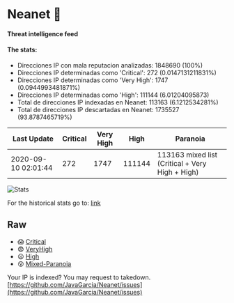# Neanet :hocho:
#### Threat intelligence feed
#### The stats:

- Direcciones IP con mala reputacion analizadas: 1848690 (100%)
- Direcciones IP determinadas como 'Critical':  272 (0.0147131211831%)
- Direcciones IP determinadas como 'Very High':  1747 (0.0944993481871%)
- Direcciones IP determinadas como 'High':  111144 (6.01204095873)
- Total de direcciones IP indexadas en Neanet:  113163 (6.1212534281%)
- Total de direcciones IP descartadas en Neanet:  1735527 (93.8787465719%)

| Last Update | Critical | Very High | High | Paranoia |
| --- | --- | --- | --- | --- |
| 2020-09-10 02:01:44 | 272 | 1747 | 111144 | 113163 mixed list (Critical + Very High + High)|

![Stats](https://docs.google.com/spreadsheets/d/e/2PACX-1vSnaNMIXVabIpDJjufMlzH7poXnshF3mgd8Is1g9ytUEzVsP5my4Trn8f-xkoLLQ38xpL3HtmUexLo6/pubchart?oid=501124687&format=image)

For the historical stats go to: [link](/stats.csv)
## Raw
- :scream: [Critical](https://raw.githubusercontent.com/JavaGarcia/Neanet/master/blacklists/neanet_critical.txt)
- :fearful: [VeryHigh](https://raw.githubusercontent.com/JavaGarcia/Neanet/master/blacklists/neanet_veryHigh.txtt)
- :frowning: [High](https://raw.githubusercontent.com/JavaGarcia/Neanet/master/blacklists/neanet_high.txt)
- :dizzy_face: [Mixed-Paranoia](https://raw.githubusercontent.com/JavaGarcia/Neanet/master/blacklists/neanet_all.txt)


Your IP is indexed? You may request to takedown. [https://github.com/JavaGarcia/Neanet/issues](https://github.com/JavaGarcia/Neanet/issues)



































































































































































































































































































































































































































































































































































































































































































